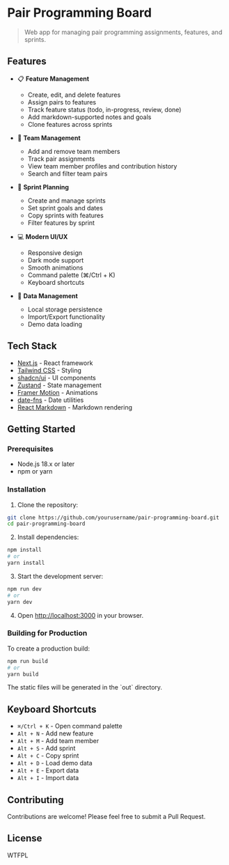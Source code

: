 # Pair Programming Board
> Web app for managing pair programming assignments, features, and sprints.

## Features

- 📋 **Feature Management**
  - Create, edit, and delete features
  - Assign pairs to features
  - Track feature status (todo, in-progress, review, done)
  - Add markdown-supported notes and goals
  - Clone features across sprints

- 👥 **Team Management**
  - Add and remove team members
  - Track pair assignments
  - View team member profiles and contribution history
  - Search and filter team pairs

- 🏃 **Sprint Planning**
  - Create and manage sprints
  - Set sprint goals and dates
  - Copy sprints with features
  - Filter features by sprint

- 💻 **Modern UI/UX**
  - Responsive design
  - Dark mode support
  - Smooth animations
  - Command palette (⌘/Ctrl + K)
  - Keyboard shortcuts

- 💾 **Data Management**
  - Local storage persistence
  - Import/Export functionality
  - Demo data loading

## Tech Stack

- [Next.js](https://nextjs.org/) - React framework
- [Tailwind CSS](https://tailwindcss.com/) - Styling
- [shadcn/ui](https://ui.shadcn.com/) - UI components
- [Zustand](https://github.com/pmndrs/zustand) - State management
- [Framer Motion](https://www.framer.com/motion/) - Animations
- [date-fns](https://date-fns.org/) - Date utilities
- [React Markdown](https://github.com/remarkjs/react-markdown) - Markdown rendering

## Getting Started

### Prerequisites

- Node.js 18.x or later
- npm or yarn

### Installation

1. Clone the repository:
```bash
git clone https://github.com/yourusername/pair-programming-board.git
cd pair-programming-board
```

2. Install dependencies:
```bash
npm install
# or
yarn install
```

3. Start the development server:
```bash
npm run dev
# or
yarn dev
```

4. Open [http://localhost:3000](http://localhost:3000) in your browser.

### Building for Production

To create a production build:

```bash
npm run build
# or
yarn build
```

The static files will be generated in the \`out\` directory.

## Keyboard Shortcuts

- `⌘/Ctrl + K` - Open command palette
- `Alt + N` - Add new feature
- `Alt + M` - Add team member
- `Alt + S` - Add sprint
- `Alt + C` - Copy sprint
- `Alt + D` - Load demo data
- `Alt + E` - Export data
- `Alt + I` - Import data

## Contributing

Contributions are welcome! Please feel free to submit a Pull Request.

## License

WTFPL
